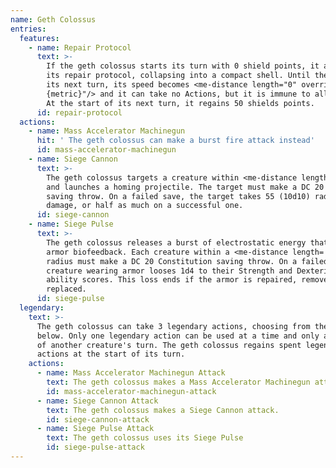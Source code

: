 ```yaml
---
name: Geth Colossus
entries:
  features:
    - name: Repair Protocol
      text: >-
        If the geth colossus starts its turn with 0 shield points, it activates
        its repair protocol, collapsing into a compact shell. Until the start of
        its next turn, its speed becomes <me-distance length="0" override="0
        {metric}"/> and it can take no Actions, but it is immune to all damage.
        At the start of its next turn, it regains 50 shields points.
      id: repair-protocol
  actions:
    - name: Mass Accelerator Machinegun
      hit: ' The geth colossus can make a burst fire attack instead'
      id: mass-accelerator-machinegun
    - name: Siege Cannon
      text: >-
        The geth colossus targets a creature within <me-distance length='150' />
        and launches a homing projectile. The target must make a DC 20 Dexterity
        saving throw. On a failed save, the target takes 55 (10d10) radiant
        damage, or half as much on a successful one.
      id: siege-cannon
    - name: Siege Pulse
      text: >-
        The geth colossus releases a burst of electrostatic energy that disrupts
        armor biofeedback. Each creature within a <me-distance length='15' />
        radius must make a DC 20 Constitution saving throw. On a failed save, a
        creature wearing armor looses 1d4 to their Strength and Dexterity
        ability scores. This loss ends if the armor is repaired, removed, or
        replaced.
      id: siege-pulse
  legendary:
    text: >-
      The geth colossus can take 3 legendary actions, choosing from the options
      below. Only one legendary action can be used at a time and only at the end
      of another creature's turn. The geth colossus regains spent legendary
      actions at the start of its turn.
    actions:
      - name: Mass Accelerator Machinegun Attack
        text: The geth colossus makes a Mass Accelerator Machinegun attack.
        id: mass-accelerator-machinegun-attack
      - name: Siege Cannon Attack
        text: The geth colossus makes a Siege Cannon attack.
        id: siege-cannon-attack
      - name: Siege Pulse Attack
        text: The geth colossus uses its Siege Pulse
        id: siege-pulse-attack
---
```

